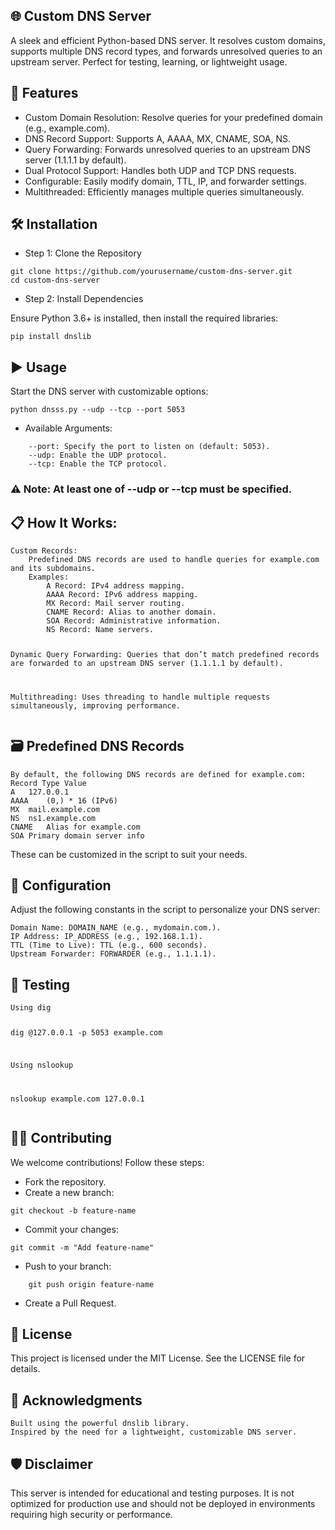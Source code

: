 <h2 id="🌐-custom-dns-server">🌐 Custom DNS Server</h2>
<p>A sleek and efficient Python-based DNS server. It resolves custom domains, supports multiple DNS record types, and forwards unresolved queries to an upstream server. Perfect for testing, learning, or lightweight usage.</p>
<h2 id="🚀-features">🚀 Features</h2>
<ul>
<li>Custom Domain Resolution: Resolve queries for your predefined domain (e.g., example.com).</li>
<li>DNS Record Support: Supports A, AAAA, MX, CNAME, SOA, NS.</li>
<li>Query Forwarding: Forwards unresolved queries to an upstream DNS server (1.1.1.1 by default).</li>
<li>Dual Protocol Support: Handles both UDP and TCP DNS requests.</li>
<li>Configurable: Easily modify domain, TTL, IP, and forwarder settings.</li>
<li>Multithreaded: Efficiently manages multiple queries simultaneously.</li>
</ul>
<h2 id="🛠️-installation">🛠️ Installation</h2>
<ul>
<li>Step 1: Clone the Repository</li>
</ul>
<pre><code>git clone https://github.com/yourusername/custom-dns-server.git
cd custom-dns-server
</code></pre>
<ul>
<li>Step 2: Install Dependencies</li>
</ul>
<p>Ensure Python 3.6+ is installed, then install the required libraries:</p>
<pre><code>pip install dnslib
</code></pre>
<h2 id="▶️-usage">▶️ Usage</h2>
<p>Start the DNS server with customizable options:</p>
<pre><code>python dnsss.py --udp --tcp --port 5053
</code></pre>
<ul>
<li>Available Arguments:</li>
</ul>
<pre><code>    --port: Specify the port to listen on (default: 5053).
    --udp: Enable the UDP protocol.
    --tcp: Enable the TCP protocol.
</code></pre>
<h3 id="⚠️-note-at-least-one-of---udp-or---tcp-must-be-specified">⚠️ Note: At least one of --udp or --tcp must be specified.</h3>
<h2 id="📋-how-it-works">📋 How It Works:</h2>
<pre><code>Custom Records:
    Predefined DNS records are used to handle queries for example.com and its subdomains.
    Examples:
        A Record: IPv4 address mapping.
        AAAA Record: IPv6 address mapping.
        MX Record: Mail server routing.
        CNAME Record: Alias to another domain.
        SOA Record: Administrative information.
        NS Record: Name servers.

Dynamic Query Forwarding:
    Queries that don’t match predefined records are forwarded to an upstream DNS server (1.1.1.1 by default).

Multithreading:
    Uses threading to handle multiple requests simultaneously, improving performance.
</code></pre>
<h2 id="🗃️-predefined-dns-records">🗃️ Predefined DNS Records</h2>
<pre><code>By default, the following DNS records are defined for example.com:
Record Type	Value
A	127.0.0.1
AAAA	(0,) * 16 (IPv6)
MX	mail.example.com
NS	ns1.example.com
CNAME	Alias for example.com
SOA	Primary domain server info
</code></pre>
<p>These can be customized in the script to suit your needs.</p>
<h2 id="🔧-configuration">🔧 Configuration</h2>
<p>Adjust the following constants in the script to personalize your DNS server:</p>
<pre><code>Domain Name: DOMAIN_NAME (e.g., mydomain.com.).
IP Address: IP_ADDRESS (e.g., 192.168.1.1).
TTL (Time to Live): TTL (e.g., 600 seconds).
Upstream Forwarder: FORWARDER (e.g., 1.1.1.1).
</code></pre>
<h2 id="🧪-testing">🧪 Testing</h2>
<pre><code>Using dig

dig @127.0.0.1 -p 5053 example.com

Using nslookup

nslookup example.com 127.0.0.1
</code></pre>
<h2 id="👩💻-contributing">👩‍💻 Contributing</h2>
<p>We welcome contributions! Follow these steps:</p>
<ul>
<li>Fork the repository.</li>
<li>Create a new branch:</li>
</ul>
<pre><code>git checkout -b feature-name
</code></pre>
<ul>
<li>Commit your changes:</li>
</ul>
<pre><code>git commit -m &quot;Add feature-name&quot;
</code></pre>
<ul>
<li>Push to your branch:</li>
</ul>
<pre><code>    git push origin feature-name
</code></pre>
<ul>
<li>Create a Pull Request.</li>
</ul>
<h2 id="📜-license">📜 License</h2>
<p>This project is licensed under the MIT License. See the LICENSE file for details.</p>
<h2 id="📖-acknowledgments">📖 Acknowledgments</h2>
<pre><code>Built using the powerful dnslib library.
Inspired by the need for a lightweight, customizable DNS server.
</code></pre>
<h2 id="🛡️-disclaimer">🛡️ Disclaimer</h2>
<p>This server is intended for educational and testing purposes. It is not optimized for production use and should not be deployed in environments requiring high security or performance.</p>
